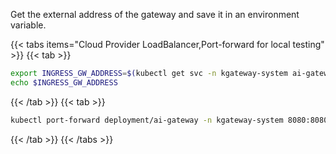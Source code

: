 Get the external address of the gateway and save it in an environment variable.
   
   {{< tabs items="Cloud Provider LoadBalancer,Port-forward for local testing" >}}
   {{< tab >}}
   ```sh
   export INGRESS_GW_ADDRESS=$(kubectl get svc -n kgateway-system ai-gateway -o jsonpath="{.status.loadBalancer.ingress[0]['hostname','ip']}")
   echo $INGRESS_GW_ADDRESS  
   ```
   {{< /tab >}}
   {{< tab >}}
   ```sh
   kubectl port-forward deployment/ai-gateway -n kgateway-system 8080:8080
   ```
   {{< /tab >}}
   {{< /tabs >}}